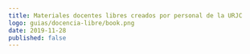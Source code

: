 ```yaml
---
title: Materiales docentes libres creados por personal de la URJC
logo: guias/docencia-libre/book.png
date: 2019-11-28
published: false
---
```


